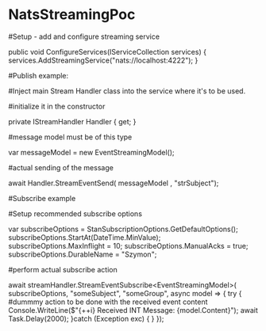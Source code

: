 # NatsStreamingPoc

#Setup - add and configure streaming service

   public void ConfigureServices(IServiceCollection services)
        {        
            services.AddStreamingService("nats://localhost:4222");
        }

#Publish example:

#Inject main Stream Handler class into the service where it's to be used.

  #initialize it in the constructor
  
  private IStreamHandler Handler { get; }

  #message model must be of this type
  
  var messageModel = new EventStreamingModel<string>();

  #actual sending of the message
   
  await Handler.StreamEventSend( messageModel , "strSubject");

#Subscribe example

  #Setup recommended subscribe options
   
   
  var subscribeOptions = StanSubscriptionOptions.GetDefaultOptions();
            subscribeOptions.StartAt(DateTime.MinValue);
            subscribeOptions.MaxInflight = 10;
            subscribeOptions.ManualAcks = true;
            subscribeOptions.DurableName = "Szymon";
            
  #perform actual subscribe action
   
   
  await streamHandler.StreamEventSubscribe<EventStreamingModel<string>>(
                subscribeOptions, "someSubject", "someGroup", async model =>
                {
                    try
                    {
                        #dummmy action to be done with the received event content
                        Console.WriteLine($"{++i}    Received INT Message: {model.Content}");
                        await Task.Delay(2000);
                    }catch (Exception exc) { }
                });
                
                
                
